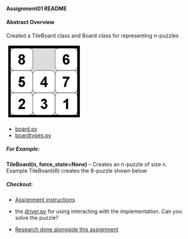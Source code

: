 #### Assignment01 README

#### Abstract Overview

Created a TileBoard class and Board class for representing n-puzzles 

<img src="Npuzzle.JPG" width=200 height= 200>

- [board.py](basicsearch_lib/board.py) 
- [boardtypes.py](basicsearch_lib/boardtypes.py)

##### For Example: 
**TileBoard(n, force_state=None)** – Creates an n-puzzle of size n.  
Example TileBoard(8) creates the 8-puzzle shown below

##### Checkout:
- [Assignment instructions](A01.pdf)
-  the [driver.py](basicsearch_lib/driver.py) for using interacting with the implementation. Can you solve the puzzle?

- [Research done alongside this assignment](Research/)
